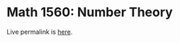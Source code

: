 # Math 1560: Number Theory

Live permalink is [here](https://jchen.github.io/math1560-notes/notes.pdf). 
